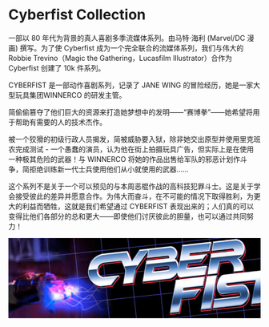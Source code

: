 # Cyberfist Collection

一部以 80 年代为背景的真人喜剧多季流媒体系列。由马特·海利 (Marvel/DC 漫画) 撰写。为了使 Cyberfist 成为一个完全联合的流媒体系列，我们与伟大的 Robbie Trevino（Magic the Gathering，Lucasfilm Illustrator）合作为 Cyberfist 创建了 10k 件系列。

CYBERFIST 是一部动作喜剧系列，记录了 JANE WING 的冒险经历，她是一家大型玩具集团WINNERCO 的研发主管。

简偷偷篡夺了他们巨大的资源来打造她梦想中的发明——“赛博拳”——她希望将用于帮助有需要的人的技术杰作。

被一个狡猾的初级行政人员揭发，简被威胁要入狱，除非她交出原型并使用里克班农完成测试 - 一个愚蠢的演员，认为他在街上拍摄玩具广告，但实际上是在使用一种极其危险的武器！与 WINNERCO 将她的作品出售给军队的邪恶计划作斗争，简拒绝训练新一代士兵使用他们从小就使用的武器……

这个系列不是关于一个可以预见的与本周恶棍作战的高科技犯罪斗士。这是关于学会接受彼此的差异并愿意合作。为伟大而奋斗，在不可能的情况下取得胜利，为更大的利益而牺牲，这就是我们希望通过 CYBERFIST 表现出来的；人们真的可以变得比他们各部分的总和更大——即使他们讨厌彼此的胆量，也可以通过共同努力！

![nft](微信截图_20220825203211.png)
